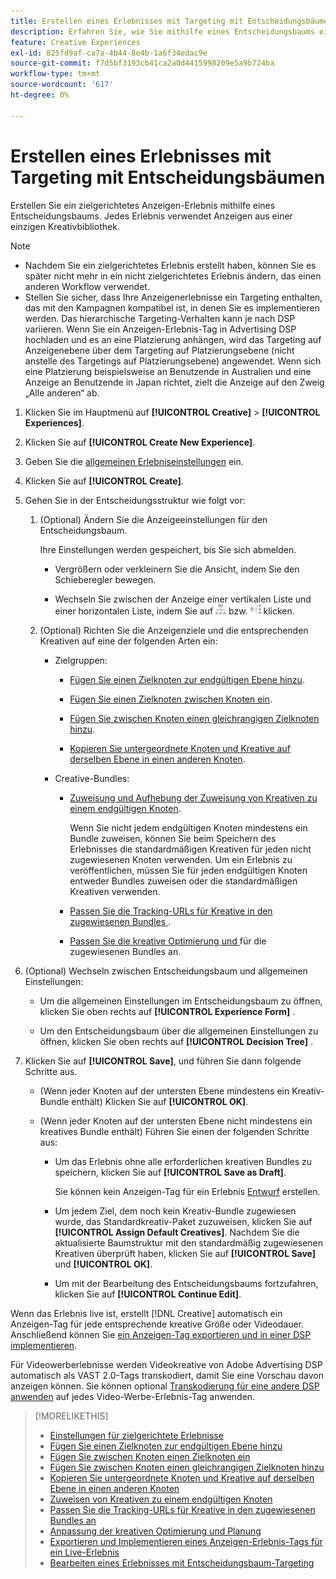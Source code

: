 ```yaml
---
title: Erstellen eines Erlebnisses mit Targeting mit Entscheidungsbäumen
description: Erfahren Sie, wie Sie mithilfe eines Entscheidungsbaums ein zielgerichtetes Anzeigen-Erlebnis erstellen.
feature: Creative Experiences
exl-id: 825fd9af-ca7a-4b44-8e4b-1a6f34edac9e
source-git-commit: f7d5bf3193cb41ca2a0d4415998209e5a9b724ba
workflow-type: tm+mt
source-wordcount: '617'
ht-degree: 0%

---
```


# Erstellen eines Erlebnisses mit Targeting mit Entscheidungsbäumen

Erstellen Sie ein zielgerichtetes Anzeigen-Erlebnis mithilfe eines Entscheidungsbaums. Jedes Erlebnis verwendet Anzeigen aus einer einzigen Kreativbibliothek.

>[!NOTE]
>
>* Nachdem Sie ein zielgerichtetes Erlebnis erstellt haben, können Sie es später nicht mehr in ein nicht zielgerichtetes Erlebnis ändern, das einen anderen Workflow verwendet.
>* Stellen Sie sicher, dass Ihre Anzeigenerlebnisse ein Targeting enthalten, das mit den Kampagnen kompatibel ist, in denen Sie es implementieren werden. Das hierarchische Targeting-Verhalten kann je nach DSP variieren. Wenn Sie ein Anzeigen-Erlebnis-Tag in Advertising DSP hochladen und es an eine Platzierung anhängen, wird das Targeting auf Anzeigenebene über dem Targeting auf Platzierungsebene (nicht anstelle des Targetings auf Platzierungsebene) angewendet. Wenn sich eine Platzierung beispielsweise an Benutzende in Australien und eine Anzeige an Benutzende in Japan richtet, zielt die Anzeige auf den Zweig „Alle anderen“ ab.

1. Klicken Sie im Hauptmenü auf **[!UICONTROL Creative]** > **[!UICONTROL Experiences]**.

1. Klicken Sie auf **[!UICONTROL Create New Experience]**.

1. Geben Sie die [allgemeinen Erlebniseinstellungen](experience-settings-targeting.md) ein.

1. Klicken Sie auf **[!UICONTROL Create]**.

1. Gehen Sie in der Entscheidungsstruktur wie folgt vor:

   1. (Optional) Ändern Sie die Anzeigeeinstellungen für den Entscheidungsbaum.

      Ihre Einstellungen werden gespeichert, bis Sie sich abmelden.

      * Vergrößern oder verkleinern Sie die Ansicht, indem Sie den Schieberegler bewegen.

      * Wechseln Sie zwischen der Anzeige einer vertikalen Liste und einer horizontalen Liste, indem Sie auf ![Als vertikale Baumstruktur anzeigen](/help/creative/assets/tree-vertical.png "Als vertikale Baumstruktur anzeigen") bzw. ![Als horizontalen Baum anzeigen](/help/creative/assets/tree-horizontal.png "Als horizontalen Baum anzeigen") klicken.

   1. (Optional) Richten Sie die Anzeigenziele und die entsprechenden Kreativen auf eine der folgenden Arten ein:

      * Zielgruppen:

         * [Fügen Sie einen Zielknoten zur endgültigen Ebene hinzu](experience-target-node-add-final.md).

         * [Fügen Sie einen Zielknoten zwischen Knoten ein](experience-target-node-add-inner.md).

         * [Fügen Sie zwischen Knoten einen gleichrangigen Zielknoten hinzu](experience-target-node-add-sibling.md).

         * [Kopieren Sie untergeordnete Knoten und Kreative auf derselben Ebene in einen anderen Knoten](experience-target-node-copy.md).

      * Creative-Bundles:

         * [Zuweisung und Aufhebung der Zuweisung von Kreativen zu einem endgültigen Knoten](experience-assign-creative-bundles.md).

           Wenn Sie nicht jedem endgültigen Knoten mindestens ein Bundle zuweisen, können Sie beim Speichern des Erlebnisses die standardmäßigen Kreativen für jeden nicht zugewiesenen Knoten verwenden. Um ein Erlebnis zu veröffentlichen, müssen Sie für jeden endgültigen Knoten entweder Bundles zuweisen oder die standardmäßigen Kreativen verwenden.

         * [Passen Sie die Tracking-URLs für Kreative in den zugewiesenen Bundles ](experience-tracking-urls-targeting.md).

         * [Passen Sie die kreative Optimierung und ](experience-optimization-scheduling-targeting.md) für die zugewiesenen Bundles an.

1. (Optional) Wechseln zwischen Entscheidungsbaum und allgemeinen Einstellungen:

   * Um die allgemeinen Einstellungen im Entscheidungsbaum zu öffnen, klicken Sie oben rechts auf **[!UICONTROL Experience Form]** .

   * Um den Entscheidungsbaum über die allgemeinen Einstellungen zu öffnen, klicken Sie oben rechts auf **[!UICONTROL Decision Tree]** .

1. Klicken Sie auf **[!UICONTROL Save]**, und führen Sie dann folgende Schritte aus.

   * (Wenn jeder Knoten auf der untersten Ebene mindestens ein Kreativ-Bundle enthält) Klicken Sie auf **[!UICONTROL OK]**.

   * (Wenn jeder Knoten auf der untersten Ebene nicht mindestens ein kreatives Bundle enthält) Führen Sie einen der folgenden Schritte aus:

      * Um das Erlebnis ohne alle erforderlichen kreativen Bundles zu speichern, klicken Sie auf **[!UICONTROL Save as Draft]**.

        Sie können kein Anzeigen-Tag für ein Erlebnis [Entwurf](experience-about.md#experience-statuses) erstellen.

      * Um jedem Ziel, dem noch kein Kreativ-Bundle zugewiesen wurde, das Standardkreativ-Paket zuzuweisen, klicken Sie auf **[!UICONTROL Assign Default Creatives]**. Nachdem Sie die aktualisierte Baumstruktur mit den standardmäßig zugewiesenen Kreativen überprüft haben, klicken Sie auf **[!UICONTROL Save]** und **[!UICONTROL OK]**.

      * Um mit der Bearbeitung des Entscheidungsbaums fortzufahren, klicken Sie auf **[!UICONTROL Continue Edit]**.

Wenn das Erlebnis live ist, erstellt [!DNL Creative] automatisch ein Anzeigen-Tag für jede entsprechende kreative Größe oder Videodauer. Anschließend können Sie [ein Anzeigen-Tag exportieren und in einer DSP implementieren](/help/creative/experiences/experience-tag-export.md).

Für Videowerberlebnisse werden Videokreative von Adobe Advertising DSP automatisch als VAST 2.0-Tags transkodiert, damit Sie eine Vorschau davon anzeigen können. Sie können optional [Transkodierung für eine andere DSP anwenden](experience-tag-video-transcoding.md) auf jedes Video-Werbe-Erlebnis-Tag anwenden.

>[!MORELIKETHIS]
>
>* [Einstellungen für zielgerichtete Erlebnisse](experience-settings-targeting.md)
>* [Fügen Sie einen Zielknoten zur endgültigen Ebene hinzu](experience-target-node-add-final.md)
>* [Fügen Sie zwischen Knoten einen Zielknoten ein](experience-target-node-add-inner.md)
>* [Fügen Sie zwischen Knoten einen gleichrangigen Zielknoten hinzu](experience-target-node-add-sibling.md)
>* [Kopieren Sie untergeordnete Knoten und Kreative auf derselben Ebene in einen anderen Knoten](experience-target-node-copy.md)
>* [Zuweisen von Kreativen zu einem endgültigen Knoten](experience-assign-creative-bundles.md)
>* [Passen Sie die Tracking-URLs für Kreative in den zugewiesenen Bundles an](experience-tracking-urls-targeting.md)
>* [Anpassung der kreativen Optimierung und Planung](experience-optimization-scheduling-targeting.md)
>* [Exportieren und Implementieren eines Anzeigen-Erlebnis-Tags für ein Live-Erlebnis](/help/creative/experiences/experience-tag-export.md)
>* [Bearbeiten eines Erlebnisses mit Entscheidungsbaum-Targeting](experience-edit-targeting.md)
